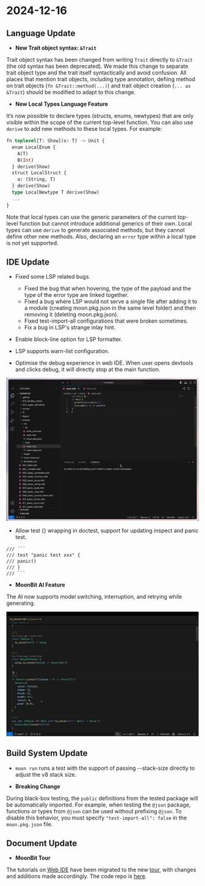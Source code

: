# 2024-12-16

## Language Update

- **New Trait object syntax: `&Trait`**

Trait object syntax has been changed from writing `Trait` directly to `&Trait` (the old syntax has been deprecated). We made this change to separate trait object type and the trait itself syntactically and avoid confusion. All places that mention trait objects, including type annotation, defiing method on trait objects (`fn &Trait::method(...)`) and trait object creation (`... as &Trait`) should be modified to adapt to this change.

- **New Local Types Language Feature**

It’s now possible to declare types (structs, enums, newtypes) that are only visible within the scope of the current top-level function. You can also use `derive` to add new methods to these local types. For example:

```SQL
fn toplevel[T: Show](x: T) -> Unit {
  enum LocalEnum {
    A(T)
    B(Int)
  } derive(Show)
  struct LocalStruct {
    a: (String, T)
  } derive(Show)
  type LocalNewtype T derive(Show)
  ...
}
```

Note that local types can use the generic parameters of the current top-level function but cannot introduce additional generics of their own. Local types can use `derive` to generate associated methods, but they cannot define other new methods. Also, declaring an `error` type within a local type is not yet supported.

## IDE Update

- Fixed some LSP related bugs.
  - Fixed the bug that when hovering, the type of the payload and the type of the error type are linked together.
  - Fixed a bug where LSP would not serve a single file after adding it to a module (creating moon.pkg.json in the same level folder) and then removing it (deleting moon.pkg.json).
  - Fixed test-import-all configurations that were broken sometimes.
  - Fix a bug in LSP's strange inlay hint.

- Enable block-line option for LSP formatter.

- LSP supports warn-list configuration.

- Optimise the debug experience in web IDE. When user opens devtools and clicks debug, it will directly stop at the main function.

![debug.gif](./debug.gif)

- Allow test {} wrapping in doctest, support for updating inspect and panic test.

```moonbit
/// ```
/// test "panic test xxx" {
/// panic()
/// }
/// ```
```

- **MoonBit AI Feature**

The AI now supports model switching, interruption, and retrying while generating.

![ai.gif](./ai.gif)

## Build System Update

- `moon run` runs a test with the support of passing --stack-size directly to adjust the v8 stack size.

- **Breaking Change**

During black-box testing, the `public` definitions from the tested package will be automatically imported. For example, when testing the `@json` package, functions or types from `@json` can be used without prefixing `@json`. To disable this behavior, you must specify `"test-import-all": false` in the `moon.pkg.json` file.

## Document Update

- **MoonBit Tour**

The tutorials on [Web IDE](https://try.moonbitlang.cn) have been migrated to the new [tour](https://tour.moonbitlang.com), with changes and additions made accordingly. The code repo is [here](https://github.com/moonbitlang/moonbit-docs/tree/main/moonbit-tour).
